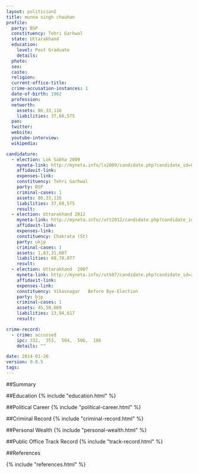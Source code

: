 ```yaml
---
layout: politician2
title: munna singh chauhan
profile: 
  party: BSP
  constituency: Tehri Garhwal
  state: Uttarakhand
  education: 
    level: Post Graduate
    details: 
  photo: 
  sex: 
  caste: 
  religion: 
  current-office-title: 
  crime-accusation-instances: 1
  date-of-birth: 1962
  profession: 
  networth: 
    assets: 86,33,116
    liabilities: 37,60,575
  pan: 
  twitter: 
  website: 
  youtube-interview: 
  wikipedia: 

candidature: 
  - election: Lok Sabha 2009
    myneta-link: http://myneta.info/ls2009/candidate.php?candidate_id=8224
    affidavit-link: 
    expenses-link: 
    constituency: Tehri Garhwal 
    party: BSP
    criminal-cases: 1
    assets: 86,33,116
    liabilities: 37,60,575
    result:  
  - election: Uttarakhand 2012
    myneta-link: http://myneta.info//utt2012/candidate.php?candidate_id=184
    affidavit-link: 
    expenses-link: 
    constituency: Chakrata (St) 
    party: ukjp
    criminal-cases: 1
    assets: 1,83,31,087
    liabilities: 68,70,077
    result:  
  - election: Uttarakhand  2007
    myneta-link: http://myneta.info//utk07/candidate.php?candidate_id=35
    affidavit-link: 
    expenses-link: 
    constituency: Vikasnagar   Before Bye-Election 
    party: bjp
    criminal-cases: 1
    assets: 45,50,660
    liabilities: 13,94,617
    result:  

crime-record: 
  - crime: accussed
    ipc: 332,  353,  504,  506,  186
    details: "" 

date: 2014-01-28
version: 0.0.5
tags: 
---
```

##Summary


##Education
{% include "education.html" %}


##Political Career
{% include "political-career.html" %}


##Criminal Record
{% include "criminal-record.html" %}


##Personal Wealth
{% include "personal-wealth.html" %}


##Public Office Track Record
{% include "track-record.html" %}


##References


{% include "references.html" %}